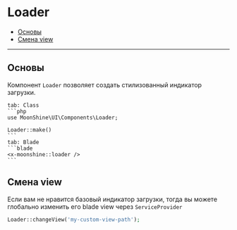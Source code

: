 # Loader

- [Основы](#basics)
- [Смена view](#change-view)

---

<a name="basics"></a>
## Основы

Компонент `Loader` позволяет создать стилизованный индикатор загрузки.

~~~tabs
tab: Class
```php
use MoonShine\UI\Components\Loader;

Loader::make()
```
tab: Blade
```blade
<x-moonshine::loader />
```
~~~

<a name="change-view"></a>
## Смена view

Если вам не нравится базовый индикатор загрузки, тогда вы можете глобально изменить его blade view через `ServiceProvider`

```php
Loader::changeView('my-custom-view-path');
```

